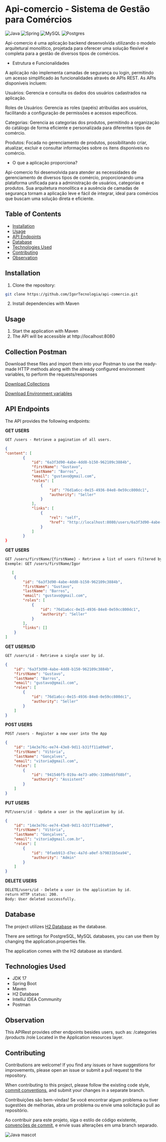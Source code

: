 # Api-comercio - Sistema de Gestão para Comércios

![Java](https://img.shields.io/badge/java-%23ED8B00.svg?style=for-the-badge&logo=openjdk&logoColor=white)
![Spring](https://img.shields.io/badge/spring-%236DB33F.svg?style=for-the-badge&logo=spring&logoColor=white)
![MySQL](https://img.shields.io/badge/mysql-4479A1.svg?style=for-the-badge&logo=mysql&logoColor=white)
![Postgres](https://img.shields.io/badge/postgres-%23316192.svg?style=for-the-badge&logo=postgresql&logoColor=white)

Api-comercio é uma aplicação backend desenvolvida utilizando o modelo arquitetural monolítico, projetada para oferecer uma solução flexível e completa para a gestão de diversos tipos de comércios.

- Estrutura e Funcionalidades

A aplicação não implementa camadas de segurança ou login, permitindo um acesso simplificado às funcionalidades através de APIs REST. As APIs disponíveis incluem:

Usuários: Gerencia e consulta os dados dos usuários cadastrados na aplicação.

Roles de Usuários: Gerencia as roles (papéis) atribuídas aos usuários, facilitando a configuração de permissões e acessos específicos.

Categorias: Gerencia as categorias dos produtos, permitindo a organização do catálogo de forma eficiente e personalizada para diferentes tipos de comércio.

Produtos: Focada no gerenciamento de produtos, possibilitando criar, atualizar, excluir e consultar informações sobre os itens disponíveis no comércio.

- O que a aplicação proporciona?

Api-comercio foi desenvolvida para atender as necessidades de gerenciamento de diversos tipos de comércio, proporcionando uma plataforma unificada para a administração de usuários, categorias e produtos. Sua arquitetura monolítica e a ausência de camadas de segurança tornam a aplicação leve e fácil de integrar, ideal para comércios que buscam uma solução direta e eficiente.

## Table of Contents

- [Installation](#installation)
- [Usage](#usage)
- [API Endpoints](#api-endpoints)
- [Database](#database)
- [Technologies Used](#technologies-used)
- [Contributing](#contributing)
- [Observation](#observation)

## Installation

1. Clone the repository:

```bash
git clone https://github.com/IgorTecnologia/api-comercio.git
```

2. Install dependencies with Maven

## Usage

1. Start the application with Maven
2. The API will be accessible at http://localhost:8080

## Collection Postman

Download these files and import them into your Postman to use the ready-made HTTP methods along with the already configured environment variables, to perform the requests/responses

[Download Collections](https://github.com/IgorTecnologia/api-comercio/blob/docs-postman/Api-comercio-collection.json)

[Download Environment variables](https://github.com/IgorTecnologia/api-comercio/blob/docs-postman/Local-%20host-environment.json)

## API Endpoints
The API provides the following endpoints:

**GET USERS**
```markdown
GET /users - Retrieve a pagination of all users.
```
```json
{
"content": [
        {
            "id": "6a3f3d90-4abe-4dd8-b150-962109c3884b",
            "firstName": "Gustavo",
            "lastName": "Barros",
            "email": "gustavo@gmail.com",
            "roles": [
                {
                    "id": "76d1a6cc-0e15-4936-84e8-0e59cc800dc1",
                    "authority": "Seller"
                }
            ],
            "links": [
                {
                    "rel": "self",
                    "href": "http://localhost:8080/users/6a3f3d90-4abe-4dd8-b150-962109c3884b"
                }
            ]
        }
}
```
**GET USERS**
```markdown
GET /users/firstName/{firstName} - Retrieve a list of users filtered by firstName.
Exemple: GET /users/firstName/Igor
```
```json
   [
    {
        "id": "6a3f3d90-4abe-4dd8-b150-962109c3884b",
        "firstName": "Gustavo",
        "lastName": "Barros",
        "email": "gustavo@gmail.com",
        "roles": [
            {
                "id": "76d1a6cc-0e15-4936-84e8-0e59cc800dc1",
                "authority": "Seller"
            }
        ],
        "links": []
    }
]

```
**GET USERS/ID**
```markdown
GET /users/id - Retrieve a single user by id.
```

```json
{
    "id": "6a3f3d90-4abe-4dd8-b150-962109c3884b",
    "firstName": "Gustavo",
    "lastName": "Barros",
    "email": "gustavo@gmail.com",
    "roles": [
        {
            "id": "76d1a6cc-0e15-4936-84e8-0e59cc800dc1",
            "authority": "Seller"
        }
    ]
}
```

**POST USERS**
```markdown
POST /users - Register a new user into the App
```
```json
{
    "id": "14e3e76c-ee74-43e8-9d11-b31ff11a09e0",
    "firstName": "Vitória",
    "lastName": "Gonçalves",
    "email": "vitoria@gmail.com",
    "roles": [
        {
            "id": "941546f5-019a-4e73-a09c-3100eb5f68bf",
            "authority": "Assistent"
        }
    ]
}
```
**PUT USERS**
```markdown
PUT/users/id - Update a user in the application by id.
```
```json
{
    "id": "14e3e76c-ee74-43e8-9d11-b31ff11a09e0",
    "firstName": "Vitória",
    "lastName": "Gonçalves",
    "email": "vitoria@gmail.com.br",
    "roles": [
        {
            "id": "0faeb913-d7ec-4a7d-a0ef-b79831b5ea94",
            "authority": "Admin"
        }
    ]
}
```
**DELETE USERS**
```markdown
DELETE/users/id - Delete a user in the application by id.
return HTTP status: 200.
Body: User deleted successfully.

```
## Database
The project utilizes [H2 Database](https://www.h2database.com/html/tutorial.html) as the database.

There are settings for PostgreSQL, MySQL databases, you can use them by changing the application.properties file.

The application comes with the H2 database as standard.

## Technologies Used

- JDK 17
- Spring Boot
- Maven
- H2 Database
- IntelliJ IDEA Community
- Postman

## Observation
This APIRest provides other endpoints besides users, such as:
/categories
/products
/role
Located in the Application resources layer.

## Contributing

Contributions are welcome! If you find any issues or have suggestions for improvements, please open an issue or submit a pull request to the repository.

When contributing to this project, please follow the existing code style, [commit conventions](https://www.conventionalcommits.org/en/v1.0.0/), and submit your changes in a separate branch.

Contribuições são bem-vindas! Se você encontrar algum problema ou tiver sugestões de melhorias, abra um problema ou envie uma solicitação pull ao repositório.

Ao contribuir para este projeto, siga o estilo de código existente, [convenções de commit](https://medium.com/linkapi-solutions/conventional-commits-pattern-3778d1a1e657), e envie suas alterações em uma branch separado.

![Java mascot](https://img-c.udemycdn.com/course/750x422/3569929_d77b.jpg)
